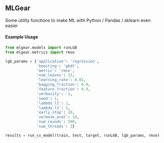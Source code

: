 ## MLGear

Some utility functions to make ML with Python / Pandas / sklearn even easier

#### Example Usage

```Python
from mlgear.models import runLGB
from mlgear.metrics import rmse

lgb_params = {'application': 'regression',
              'boosting': 'gbdt',
              'metric': 'rmse',
              'num_leaves': 15,
              'learning_rate': 0.01,
              'bagging_fraction': 0.9,
              'feature_fraction': 0.9,
              'verbosity': -1,
              'seed': 1,
              'lambda_l1': 1,
              'lambda_l2': 1,
              'early_stop': 20,
              'verbose_eval': 10,
              'num_rounds': 500,
              'num_threads': 3}

results = run_cv_model(train, test, target, runLGB, lgb_params, rmse)
```
